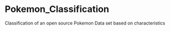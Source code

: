 # Pokemon_Classification
Classification of an open source Pokemon Data set based on characteristics
